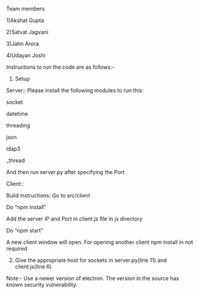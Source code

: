 Team members

1)Akshat Gupta 

2)Satvat Jagvani

3)Jatin Arora

4)Udayan Joshi


Instructions to run the code are as follows:-

1) Setup

Server:: 
Please install the following modules to run this:

socket

datetime

threading

json

ldap3

_thread 

And then run server.py after specifying the Port

Client::

Build instructions: 
Go to src/client

Do “npm install”

Add the server IP and Port in client.js file in js directory

Do “npm start”

A new client window will open. For opening another client npm install in not required


2. Give the appropriate host for sockets in server.py(line 11) and client.js(line 6)

Note:- Use a newer version of electron. The version in the source has known security vulnerability.
